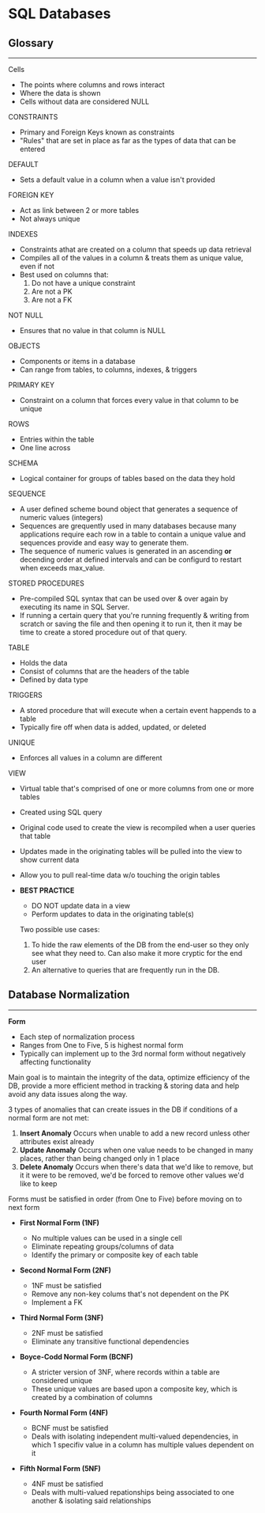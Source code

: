 # **SQL Databases**

## **Glossary**
---

Cells
- The points where columns and rows interact
- Where the data is shown
- Cells without data are considered NULL

CONSTRAINTS
- Primary and Foreign Keys known as constraints
- "Rules" that are set in place as far as the types of data that can be entered

DEFAULT
- Sets a default value in a column when a value isn't provided

FOREIGN KEY
- Act as link between 2 or more tables
- Not always unique

INDEXES
- Constraints athat are created on a column that speeds up data retrieval
- Compiles all of the values in a column & treats them as unique value, even if not
- Best used on columns that:
    1. Do not have a unique constraint
    2. Are not a PK
    3. Are not a FK

NOT NULL
- Ensures that no value in that column is NULL

OBJECTS
- Components or items in a database
- Can range from tables, to columns, indexes, & triggers

PRIMARY KEY
- Constraint on a column that forces every value in that column to be unique

ROWS
- Entries within the table
- One line across

SCHEMA
- Logical container for groups of tables based on the data they hold

SEQUENCE
- A user defined scheme bound object that generates a sequence of numeric values (integers)
- Sequences are grequently used in many databases because many applications require each row in a  table to contain a unique value and sequences provide and easy way to generate them.
- The sequence of numeric values is generated in an ascending **or** decending order at defined intervals and can be configurd to restart when exceeds max_value.

STORED PROCEDURES
- Pre-compiled SQL syntax that can be used over & over again by executing its name in SQL Server.
- If running a certain query that you're running frequently & writing from scratch or saving the file and then opening it to run it, then it may be time to create a stored procedure out of that query. 

TABLE
- Holds the data
- Consist of columns that are the headers of the table
- Defined by data type

TRIGGERS
- A stored procedure that will execute when a certain event happends to a table
- Typically fire off when data is added, updated, or deleted

UNIQUE
- Enforces all values in a column are different

VIEW
- Virtual table that's comprised of one or more columns from one or more tables
- Created using SQL query
- Original code used to create the view is recompiled when a user queries that table
- Updates made in the originating tables will be pulled into the view to show current data
- Allow you to pull real-time data w/o touching the origin tables 
- **BEST PRACTICE** 
    - DO NOT update data in a view
    - Perform updates to data in the originating table(s)

    Two possible use cases:
    1. To hide the raw elements of the DB from the end-user so they only see what they need to. Can also make it more cryptic for the end user
    2. An alternative to queries that are frequently run in the DB.


## **Database Normalization**  
---

**Form**
- Each step of normalization process
- Ranges from One to Five, 5 is highest normal form
- Typically can implement up to the 3rd normal form without negatively affecting functionality

Main goal is to maintain the integrity of the data, optimize efficiency of the DB, provide a more efficient method in tracking & storing data and help avoid any data issues along the way.

3 types of anomalies that can create issues in the DB if conditions of a normal form are not met:
1. **Insert Anomaly** Occurs when unable to add a new record unless other attributes exist already
2. **Update Anomaly** Occurs when one value needs to be changed in many places, rather than being changed only in 1 place
3. **Delete Anomaly** Occurs when there's data that we'd like to remove, but it it were to be removed, we'd be forced to remove other values we'd like to keep

Forms must be satisfied in order (from One to Five) before moving on to next form

- **First Normal Form (1NF)**
    - No multiple values can be used in a single cell
    - Eliminate repeating groups/columns of data
    - Identify the primary or composite key of each table

- **Second Normal Form (2NF)**
    - 1NF must be satisfied
    - Remove any non-key colums that's not dependent on the PK
    - Implement a FK

- **Third Normal Form (3NF)**
    - 2NF must be satisfied
    - Eliminate any transitive functional dependencies

- **Boyce-Codd Normal Form (BCNF)**
    - A stricter version of 3NF, where records within a table are considered unique
    - These unique values are based upon a composite key, which is created by a combination of columns

- **Fourth Normal Form (4NF)**
    - BCNF must be satisfied
    - Deals with isolating independent multi-valued dependencies, in which 1 specifiv value in a column has multiple values dependent on it

- **Fifth Normal Form (5NF)**
    - 4NF must be satisfied
    - Deals with multi-valued repationships being associated to one another & isolating said relationships

